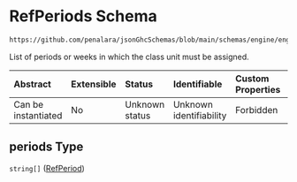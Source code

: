 # RefPeriods Schema

```txt
https://github.com/penalara/jsonGhcSchemas/blob/main/schemas/engine/engineSpecification.schema.json#/definitions/distribution/properties/periods
```

List of periods or weeks in which the class unit must be assigned.

| Abstract            | Extensible | Status         | Identifiable            | Custom Properties | Additional Properties | Access Restrictions | Defined In                                                                                               |
| :------------------ | :--------- | :------------- | :---------------------- | :---------------- | :-------------------- | :------------------ | :------------------------------------------------------------------------------------------------------- |
| Can be instantiated | No         | Unknown status | Unknown identifiability | Forbidden         | Allowed               | none                | [engineSpecification.schema.json\*](../../../out/engineSpecification.schema.json "open original schema") |

## periods Type

`string[]` ([RefPeriod](enginespecification-definitions-distribution-properties-refperiods-refperiod.md))

